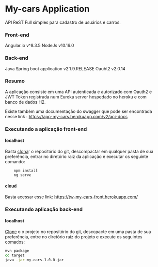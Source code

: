 # **My-cars** Application
API ReST Full simples para cadastro de usuários e carros.

### Front-end
Angular.io v^8.3.5
NodeJs v10.16.0

### Back-end
Java Spring boot application v2.1.9.RELEASE
Oauht2 v2.0.14

### Resumo

A aplicação consiste em uma API autenticada e autorizado com Oauth2 e JWT Token registrada num Eureka server hospedado no heroku e com banco de dados H2.

Existe também uma documentação do swagger que pode ser encontrada nesse link : https://app-my-cars.herokuapp.com/v2/api-docs 

### Executando a aplicação front-end
#### localhost
Basta [clona](https://github.com/wellingtonsilvamelo/front-my-cars.git "clona")r o repositório do git, descompactar em qualquer pasta de sua preferência, entrar no diretório raiz da aplicação e executar os seguinte comando:
```bash
    npm install
    ng serve
```

#### cloud
Basta acessar esse link: https://tw-my-cars-front.herokuapp.com/

### Executando aplicação back-end
#### localhost

[Clone](https://github.com/wellingtonsilvamelo/my-cars.git "Clone") o o projeto no repositório do git, descopacte em uma pasta de sua preferência, entre no diretório raiz do projeto e execute os seguintes comados:
```bash
mvn package
cd target
java -jar my-cars-1.0.0.jar
```
